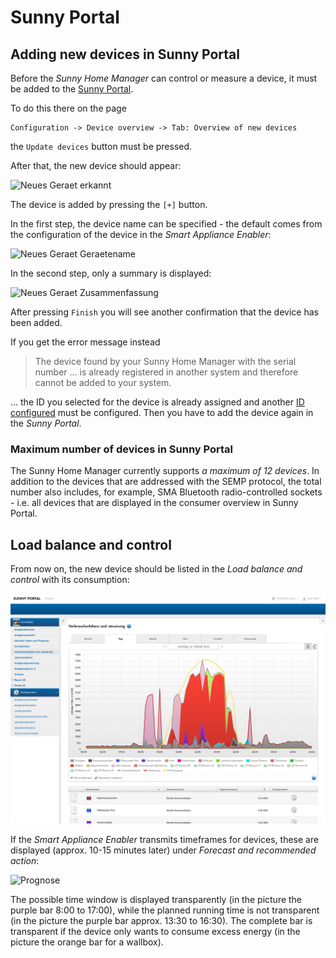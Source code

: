 # Sunny Portal
## Adding new devices in Sunny Portal
Before the *Sunny Home Manager* can control or measure a device, it must be added to the [Sunny Portal](https://www.sunnyportal.com/).

To do this there on the page
```
Configuration -> Device overview -> Tab: Overview of new devices
```
the `Update devices` button must be pressed.

After that, the new device should appear:

![Neues Geraet erkannt](../pics/shm/NeuesGeraetErkannt.png)

The device is added by pressing the `[+]` button.

In the first step, the device name can be specified - the default comes from the configuration of the device in the *Smart Appliance Enabler*:

![Neues Geraet Geraetename](../pics/shm/NeuesGeraet_Geraetename.png)

In the second step, only a summary is displayed:

![Neues Geraet Zusammenfassung](../pics/shm/NeuesGeraet_Zusammenfassung.png)

After pressing `Finish` you will see another confirmation that the device has been added.

If you get the error message instead

> The device found by your Sunny Home Manager with the serial number ... is already registered in another system and therefore cannot be added to your system.

... the ID you selected for the device is already assigned and another [ID configured](Appliance_EN.md#id) must be configured. Then you have to add the device again in the *Sunny Portal*.

### Maximum number of devices in Sunny Portal
<a name="max-devices">

The Sunny Home Manager currently supports *a maximum of 12 devices*. In addition to the devices that are addressed with the SEMP protocol, the total number also includes, for example, SMA Bluetooth radio-controlled sockets - i.e. all devices that are displayed in the consumer overview in Sunny Portal.

## Load balance and control
From now on, the new device should be listed in the *Load balance and control* with its consumption:

![Verbraucherbilanz](../pics/shm/Verbraucherbilanz.png)

If the *Smart Appliance Enabler* transmits timeframes for devices, these are displayed (approx. 10-15 minutes later) under *Forecast and recommended action*:

![Prognose](../pics/shm/PrognoseMitEingeplantenGeraeten.png)

The possible time window is displayed transparently (in the picture the purple bar 8:00 to 17:00), while the planned running time is not transparent (in the picture the purple bar approx. 13:30 to 16:30).
The complete bar is transparent if the device only wants to consume excess energy (in the picture the orange bar for a wallbox).
